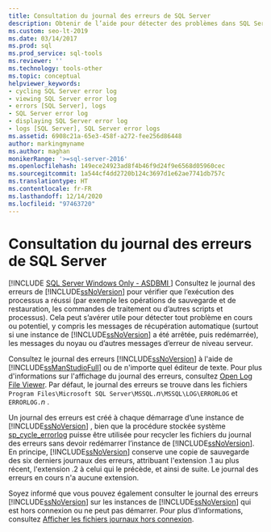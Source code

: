 ```yaml
---
title: Consultation du journal des erreurs de SQL Server
description: Obtenir de l’aide pour détecter des problèmes dans SQL Server en consultant le journal des erreurs actuel ou les sauvegardes des journaux précédents, afin de vérifier si les processus se sont terminés avec succès.
ms.custom: seo-lt-2019
ms.date: 03/14/2017
ms.prod: sql
ms.prod_service: sql-tools
ms.reviewer: ''
ms.technology: tools-other
ms.topic: conceptual
helpviewer_keywords:
- cycling SQL Server error log
- viewing SQL Server error log
- errors [SQL Server], logs
- SQL Server error log
- displaying SQL Server error log
- logs [SQL Server], SQL Server error logs
ms.assetid: 6908c21a-65e3-458f-a272-fee256d86448
author: markingmyname
ms.author: maghan
monikerRange: '>=sql-server-2016'
ms.openlocfilehash: 149ece24923ad8f4b46f9d24f9e6568d05960cec
ms.sourcegitcommit: 1a544cf4dd2720b124c3697d1e62ae7741db757c
ms.translationtype: HT
ms.contentlocale: fr-FR
ms.lasthandoff: 12/14/2020
ms.locfileid: "97463720"
---
```

# <a name="viewing-the-sql-server-error-log"></a>Consultation du journal des erreurs de SQL Server
[!INCLUDE [SQL Server Windows Only - ASDBMI ](../../includes/applies-to-version/sql-windows-only-asdbmi.md)]
  Consultez le journal des erreurs de [!INCLUDE[ssNoVersion](../../includes/ssnoversion-md.md)] pour vérifier que l’exécution des processus a réussi (par exemple les opérations de sauvegarde et de restauration, les commandes de traitement ou d’autres scripts et processus). Cela peut s’avérer utile pour détecter tout problème en cours ou potentiel, y compris les messages de récupération automatique (surtout si une instance de [!INCLUDE[ssNoVersion](../../includes/ssnoversion-md.md)] a été arrêtée, puis redémarrée), les messages du noyau ou d’autres messages d’erreur de niveau serveur.  
  
 Consultez le journal des erreurs [!INCLUDE[ssNoVersion](../../includes/ssnoversion-md.md)] à l'aide de [!INCLUDE[ssManStudioFull](../../includes/ssmanstudiofull-md.md)] ou de n'importe quel éditeur de texte. Pour plus d'informations sur l'affichage du journal des erreurs, consultez [Open Log File Viewer](../../relational-databases/logs/open-log-file-viewer.md). Par défaut, le journal des erreurs se trouve dans les fichiers `Program Files\Microsoft SQL Server\MSSQL.`*n*`\MSSQL\LOG\ERRORLOG` et `ERRORLOG.`*n* .  
  
 Un journal des erreurs est créé à chaque démarrage d’une instance de [!INCLUDE[ssNoVersion](../../includes/ssnoversion-md.md)] , bien que la procédure stockée système [sp_cycle_errorlog](../../relational-databases/system-stored-procedures/sp-cycle-errorlog-transact-sql.md) puisse être utilisée pour recycler les fichiers du journal des erreurs sans devoir redémarrer l’instance de [!INCLUDE[ssNoVersion](../../includes/ssnoversion-md.md)]. En principe, [!INCLUDE[ssNoVersion](../../includes/ssnoversion-md.md)] conserve une copie de sauvegarde des six derniers journaux des erreurs, attribuant l'extension .1 au plus récent, l'extension .2 à celui qui le précède, et ainsi de suite. Le journal des erreurs en cours n'a aucune extension.  
  
 Soyez informé que vous pouvez également consulter le journal des erreurs [!INCLUDE[ssNoVersion](../../includes/ssnoversion-md.md)] sur les instances de [!INCLUDE[ssNoVersion](../../includes/ssnoversion-md.md)] qui est hors connexion ou ne peut pas démarrer. Pour plus d’informations, consultez [Afficher les fichiers journaux hors connexion](../../relational-databases/logs/view-offline-log-files.md).  
  
  
